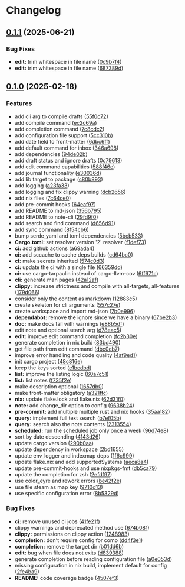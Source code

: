 # Changelog

## [0.1.1](https://github.com/joshuachp/note/compare/v0.1.0...v0.1.1) (2025-06-21)


### Bug Fixes

* **edit:** trim whitespace in file name ([0c9b7f4](https://github.com/joshuachp/note/commit/0c9b7f484a41b1720d174e22eaf0d8457749cec7))
* **edit:** trim whitespace in file name ([687389d](https://github.com/joshuachp/note/commit/687389da3185092ddabe7cc16a4a2cb9b5019dcc))

## [0.1.0](https://github.com/joshuachp/note/compare/v0.1.1...v0.1.0) (2025-02-18)


### Features

* add cli arg to compile drafts ([55f0c72](https://github.com/joshuachp/note/commit/55f0c72a189af7aaaeccafda9f7742155d6c310e))
* add compile command ([ec2c69a](https://github.com/joshuachp/note/commit/ec2c69a088d93f547063b6406b8bc77e39d2135c))
* add completion command ([7c8cdc2](https://github.com/joshuachp/note/commit/7c8cdc27826be27fbb714f3430eecab7bd94e1be))
* add configuration file support ([5cc310b](https://github.com/joshuachp/note/commit/5cc310b7e63a3f91cc6a535f8fbe52392ce5792f))
* add date field to front-matter ([6dbc6ff](https://github.com/joshuachp/note/commit/6dbc6ff622e16cac3e8b5a41a58d50dd395abea6))
* add default command for inbox ([346a698](https://github.com/joshuachp/note/commit/346a698c291d229c898997c61c9b0ef00873c7b3))
* add dependencies ([94de02b](https://github.com/joshuachp/note/commit/94de02bd557314ae40e565fc4772ed8f9dc168d4))
* add draft status and ignore drafts ([0c79613](https://github.com/joshuachp/note/commit/0c79613423b061f883d8de1644c411850ba44d8c))
* add edit command capabilities ([588f46e](https://github.com/joshuachp/note/commit/588f46e59a030d7aead69676f5e0adde5293b24a))
* add journal functionality ([e30036d](https://github.com/joshuachp/note/commit/e30036da6a7dc12753e96f5e285da6f714a61198))
* add lib target to package ([c80b893](https://github.com/joshuachp/note/commit/c80b89331a29678218f1a524a6cf9493cac53215))
* add logging ([a23fa33](https://github.com/joshuachp/note/commit/a23fa3308b8cfc0943abba48a1e4f7919d2db603))
* add logging and fix clippy warning ([dcb2656](https://github.com/joshuachp/note/commit/dcb26560539c8976649bb90b3365cacc002680c8))
* add nix files ([7c64ce0](https://github.com/joshuachp/note/commit/7c64ce041e3f238402252a1120dedad95debcad5))
* add pre-commit hooks ([64eaf97](https://github.com/joshuachp/note/commit/64eaf97720f7a233f007d35d50a6a82c37c7bc15))
* add README to md-json ([356b795](https://github.com/joshuachp/note/commit/356b79537f215d31af5a5cbb674bdf04a3319360))
* add README to note-cli ([29fd9f0](https://github.com/joshuachp/note/commit/29fd9f0e0a1416e49876ab38bb759371b9fe02e2))
* add search and find command ([d656d91](https://github.com/joshuachp/note/commit/d656d91f9106721723ac81016bc9933efa84be15))
* add sync command ([8f54cb6](https://github.com/joshuachp/note/commit/8f54cb6abdef18af11d194c8ccb0c2ecbafe3f52))
* bump serde_yaml and toml dependencies ([5bcb533](https://github.com/joshuachp/note/commit/5bcb53371d3ccfdbbb007890f851a75d0a91188c))
* **Cargo.toml:** set resolver version '2' resolver ([f1def73](https://github.com/joshuachp/note/commit/f1def734f4aca64bffc9dbe8a470c08f488c47ee))
* **ci:** add github actions ([a69ada4](https://github.com/joshuachp/note/commit/a69ada41eb24755df656ab8b7318887d48525022))
* **ci:** add sccache to cache deps builds ([cd64bc0](https://github.com/joshuachp/note/commit/cd64bc005e624a0b58679f097fc33b749e490456))
* **ci:** make secrets inherited ([574c0d3](https://github.com/joshuachp/note/commit/574c0d3f0f86074cc041a4c07d202b8425794d39))
* **ci:** update the ci with a single file ([66359dd](https://github.com/joshuachp/note/commit/66359dde86daa92588b1947221a2e99a7e01c951))
* **ci:** use cargo-tarpaulin instead of cargo-llvm-cov ([6ff671c](https://github.com/joshuachp/note/commit/6ff671c34170c4ce7ec401b826345d171fb832d0))
* **cli:** generate man pages ([42a12af](https://github.com/joshuachp/note/commit/42a12af814acccdcadb1f5d991097db1ffde2731))
* **clippy:** increase strictness and compile with all-targets, all-features ([179d066](https://github.com/joshuachp/note/commit/179d0668f50a641e6a4958a4b6934dc0cc74ec1d))
* consider only the content as markdown ([12883c5](https://github.com/joshuachp/note/commit/12883c5845afbd85ecbba09ce4ebd9c3e0ba28f8))
* create skeleton for cli arguments ([557c27e](https://github.com/joshuachp/note/commit/557c27e4f77801b0600efbc336862c001551add2))
* create workspace and import md-json ([7b0e996](https://github.com/joshuachp/note/commit/7b0e996b9151c9b19487d8ce378613c1af06889e))
* **dependabot:** remove the ignore since we have a binary ([67be2b3](https://github.com/joshuachp/note/commit/67be2b39f32017f574551997a03db25bc33bf20a))
* **doc:** make docs fail with warnings ([e88b5df](https://github.com/joshuachp/note/commit/e88b5df70ae6c733074605494a2655953d067356))
* edit note and optional search arg ([d78eac5](https://github.com/joshuachp/note/commit/d78eac5f4badd261e90ed878c92b2a1f044dc73f))
* **edit:** improve edit command completion ([fc2b30e](https://github.com/joshuachp/note/commit/fc2b30e040c0720209ec50901d9df47c50b77735))
* generate completion in nix build ([83bd490](https://github.com/joshuachp/note/commit/83bd4907c996fb9e52066dc26289ad678bed00bb))
* get file path from edit command ([dbc0cb7](https://github.com/joshuachp/note/commit/dbc0cb7050abc695a3acabecb3c1698a8c4e769b))
* improve error handling and code quality ([4af9ed1](https://github.com/joshuachp/note/commit/4af9ed1829654017b9ab56cd1eede2dbcfdf2da1))
* init cargo project ([48c816e](https://github.com/joshuachp/note/commit/48c816e83ababcc0fda6a19825b7aa558e03b545))
* keep the keys sorted ([e1bcdbd](https://github.com/joshuachp/note/commit/e1bcdbdabf2fde3c82aad5bd3455f4b99b0c8a7e))
* **list:** improve the listing logic ([60a7c51](https://github.com/joshuachp/note/commit/60a7c51b365eba7c84fe07f5b81fdc7288003e5f))
* **list:** list notes ([f735f2e](https://github.com/joshuachp/note/commit/f735f2ed192ce559122d7852ce9f3ddaa9b054ea))
* make description optional ([1657db0](https://github.com/joshuachp/note/commit/1657db039a5c427428b78f3632cb9d11b9ba85e9))
* make front-matter obligatory ([a321ffc](https://github.com/joshuachp/note/commit/a321ffc74a575e0b85d5e0965e19549170c35a37))
* **nix:** update flake.lock and flake.nix ([62d31f0](https://github.com/joshuachp/note/commit/62d31f0537afe883b8d2a4731622e5e2900f491e))
* **note:** add change_dir option to config ([9638b24](https://github.com/joshuachp/note/commit/9638b246add8e29d9cd0e3581d763d4139764d68))
* **pre-commit:** add multiple multiple rust and nix hooks ([35aa182](https://github.com/joshuachp/note/commit/35aa18233f5ce8b074b79b2ce17200b2cfd65574))
* **query:** implement full text search ([b7ef05b](https://github.com/joshuachp/note/commit/b7ef05bfb4401c914e423530cd3a9ea2ed0e8cd8))
* **query:** search also the note contents ([2313554](https://github.com/joshuachp/note/commit/231355445a9337fedf905c774edb9dba220a2f02))
* **scheduled:** run the scheduled job only once a week ([96d74e8](https://github.com/joshuachp/note/commit/96d74e86d2a0ca7b958fa6b0353e0aae4de1d417))
* sort by date descending ([4143d26](https://github.com/joshuachp/note/commit/4143d261ae809dffcb8c9d83fac3ae70643e592d))
* update cargo version ([290b0aa](https://github.com/joshuachp/note/commit/290b0aa1c386101c59d058f8032bdb3ed2a8972f))
* update dependency in workspace ([2bd1655](https://github.com/joshuachp/note/commit/2bd165565c5351074ec978da8739f08b9906acf1))
* update env_logger and indexmap deps ([1f6c999](https://github.com/joshuachp/note/commit/1f6c9990ececfdbb44c5be63bc4de8c8578fa595))
* update flake.nix and add supportedSystems ([aeca8a4](https://github.com/joshuachp/note/commit/aeca8a44b8b4ac2b26f1a0aa0e647ae2bbac8667))
* update pre-commit-hooks and use nixpkgs-fmt ([db5ca79](https://github.com/joshuachp/note/commit/db5ca798f9c65c101dfa4b556217d9d9ed6fbc04))
* update the completion for zsh ([2efdf97](https://github.com/joshuachp/note/commit/2efdf97fbdc2f1bf20d040d2704c357240677093))
* use color_eyre and rework errors ([be42f2e](https://github.com/joshuachp/note/commit/be42f2e448456641909d0ce98daa02d9761a5c15))
* use file steam as map key ([9710d13](https://github.com/joshuachp/note/commit/9710d1347a5529edd8b8135e3d81cbb69440fb11))
* use specific configuration error ([8b5329d](https://github.com/joshuachp/note/commit/8b5329d4df4886477999cb5c6a17266af458d2df))


### Bug Fixes

* **ci:** remove unused ci jobs ([41fe21f](https://github.com/joshuachp/note/commit/41fe21f0c2903fb764fdcd925a4b2259160d7c7f))
* clippy warnings and deprecated method use ([674b081](https://github.com/joshuachp/note/commit/674b0816362f191cb61c05e81b4b85a874a509a8))
* **clippy:** permissions on clippy action ([1248983](https://github.com/joshuachp/note/commit/124898394dfb4d8f09e9d0cb03be3084a70137fc))
* **completion:** don't require config for comp ([dd4f3e1](https://github.com/joshuachp/note/commit/dd4f3e1f142b1d63088431dfcf9a8008364e83a8))
* **completion:** remove the target dir ([b01dd6b](https://github.com/joshuachp/note/commit/b01dd6bcc75bd9674b6eb4ea1ce9e1525e2d15f1))
* **edit:** bug when file does not exits ([d839388](https://github.com/joshuachp/note/commit/d839388be803157c3ec38a635e6b96b03d92de12))
* generate completion before reading configuration file ([a0e053d](https://github.com/joshuachp/note/commit/a0e053d70ad31fdab6519de566236ac0b547c064))
* missing configuration in nix build, implement default for config ([2fe4ba9](https://github.com/joshuachp/note/commit/2fe4ba9a88451e4f6557b4c1cb4a3d709d279320))
* **README:** code coverage badge ([4507ef3](https://github.com/joshuachp/note/commit/4507ef3a7cb9205b18176116f5a72f98c2611a21))
